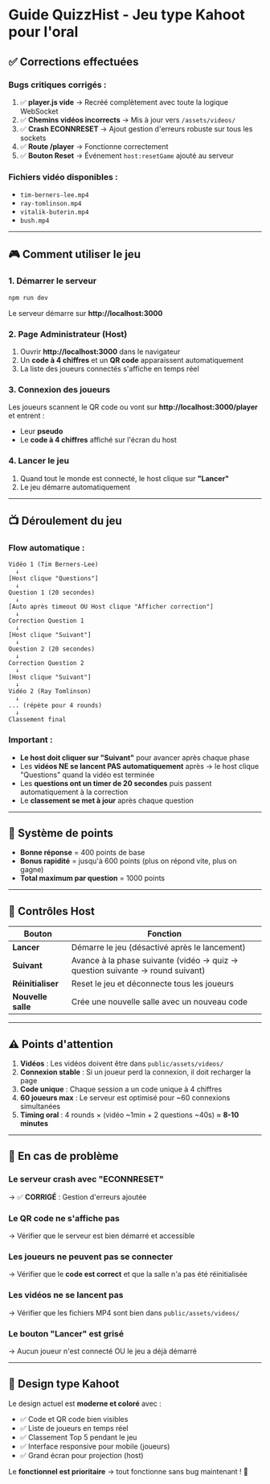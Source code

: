 # Guide QuizzHist - Jeu type Kahoot pour l'oral

## ✅ Corrections effectuées

### Bugs critiques corrigés :
1. ✅ **player.js vide** → Recréé complètement avec toute la logique WebSocket
2. ✅ **Chemins vidéos incorrects** → Mis à jour vers `/assets/videos/`
3. ✅ **Crash ECONNRESET** → Ajout gestion d'erreurs robuste sur tous les sockets
4. ✅ **Route /player** → Fonctionne correctement
5. ✅ **Bouton Reset** → Événement `host:resetGame` ajouté au serveur

### Fichiers vidéo disponibles :
- `tim-berners-lee.mp4`
- `ray-tomlinson.mp4`
- `vitalik-buterin.mp4`
- `bush.mp4`

---

## 🎮 Comment utiliser le jeu

### 1. Démarrer le serveur

```powershell
npm run dev
```

Le serveur démarre sur **http://localhost:3000**

### 2. Page Administrateur (Host)

1. Ouvrir **http://localhost:3000** dans le navigateur
2. Un **code à 4 chiffres** et un **QR code** apparaissent automatiquement
3. La liste des joueurs connectés s'affiche en temps réel

### 3. Connexion des joueurs

Les joueurs scannent le QR code ou vont sur **http://localhost:3000/player** et entrent :
- Leur **pseudo**
- Le **code à 4 chiffres** affiché sur l'écran du host

### 4. Lancer le jeu

1. Quand tout le monde est connecté, le host clique sur **"Lancer"**
2. Le jeu démarre automatiquement

---

## 📺 Déroulement du jeu

### Flow automatique :
```
Vidéo 1 (Tim Berners-Lee)
  ↓
[Host clique "Questions"]
  ↓
Question 1 (20 secondes)
  ↓
[Auto après timeout OU Host clique "Afficher correction"]
  ↓
Correction Question 1
  ↓
[Host clique "Suivant"]
  ↓
Question 2 (20 secondes)
  ↓
Correction Question 2
  ↓
[Host clique "Suivant"]
  ↓
Vidéo 2 (Ray Tomlinson)
  ↓
... (répète pour 4 rounds)
  ↓
Classement final
```

### Important :
- **Le host doit cliquer sur "Suivant"** pour avancer après chaque phase
- Les **vidéos NE se lancent PAS automatiquement** après → le host clique "Questions" quand la vidéo est terminée
- Les **questions ont un timer de 20 secondes** puis passent automatiquement à la correction
- Le **classement se met à jour** après chaque question

---

## 🎯 Système de points

- **Bonne réponse** = 400 points de base
- **Bonus rapidité** = jusqu'à 600 points (plus on répond vite, plus on gagne)
- **Total maximum par question** = 1000 points

---

## 🔧 Contrôles Host

| Bouton | Fonction |
|--------|----------|
| **Lancer** | Démarre le jeu (désactivé après le lancement) |
| **Suivant** | Avance à la phase suivante (vidéo → quiz → question suivante → round suivant) |
| **Réinitialiser** | Reset le jeu et déconnecte tous les joueurs |
| **Nouvelle salle** | Crée une nouvelle salle avec un nouveau code |

---

## ⚠️ Points d'attention

1. **Vidéos** : Les vidéos doivent être dans `public/assets/videos/`
2. **Connexion stable** : Si un joueur perd la connexion, il doit recharger la page
3. **Code unique** : Chaque session a un code unique à 4 chiffres
4. **60 joueurs max** : Le serveur est optimisé pour ~60 connexions simultanées
5. **Timing oral** : 4 rounds × (vidéo ~1min + 2 questions ~40s) ≈ **8-10 minutes**

---

## 🐛 En cas de problème

### Le serveur crash avec "ECONNRESET"
→ ✅ **CORRIGÉ** : Gestion d'erreurs ajoutée

### Le QR code ne s'affiche pas
→ Vérifier que le serveur est bien démarré et accessible

### Les joueurs ne peuvent pas se connecter
→ Vérifier que le **code est correct** et que la salle n'a pas été réinitialisée

### Les vidéos ne se lancent pas
→ Vérifier que les fichiers MP4 sont bien dans `public/assets/videos/`

### Le bouton "Lancer" est grisé
→ Aucun joueur n'est connecté OU le jeu a déjà démarré

---

## 📱 Design type Kahoot

Le design actuel est **moderne et coloré** avec :
- ✅ Code et QR code bien visibles
- ✅ Liste de joueurs en temps réel
- ✅ Classement Top 5 pendant le jeu
- ✅ Interface responsive pour mobile (joueurs)
- ✅ Grand écran pour projection (host)

Le **fonctionnel est prioritaire** → tout fonctionne sans bug maintenant ! 🎉
